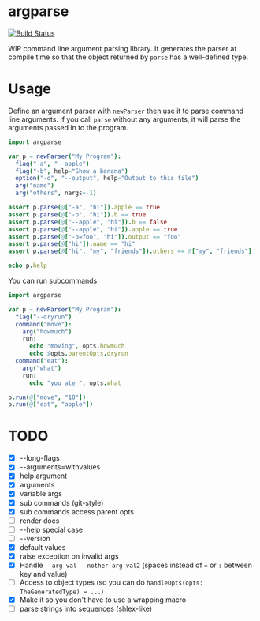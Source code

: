 # argparse

[![Build Status](https://travis-ci.org/iffy/nim-argparse.svg?branch=master)](https://travis-ci.org/iffy/nim-argparse)

WIP command line argument parsing library.  It generates the parser at compile time so that the object returned by `parse` has a well-defined type.

# Usage

Define an argument parser with `newParser` then use it to parse command line arguments.  If you call `parse` without any arguments, it will parse the arguments passed in to the program.

```nim
import argparse

var p = newParser("My Program"):
  flag("-a", "--apple")
  flag("-b", help="Show a banana")
  option("-o", "--output", help="Output to this file")
  arg("name")
  arg("others", nargs=-1)

assert p.parse(@["-a", "hi"]).apple == true
assert p.parse(@["-b", "hi"]).b == true
assert p.parse(@["--apple", "hi"]).b == false
assert p.parse(@["--apple", "hi"]).apple == true
assert p.parse(@["-o=foo", "hi"]).output == "foo"
assert p.parse(@["hi"]).name == "hi"
assert p.parse(@["hi", "my", "friends"]).others == @["my", "friends"]

echo p.help
```

You can run subcommands

```nim
import argparse

var p = newParser("My Program"):
  flag("--dryrun")
  command("move"):
    arg("howmuch")
    run:
      echo "moving", opts.howmuch
      echo $opts.parentOpts.dryrun
  command("eat"):
    arg("what")
    run:
      echo "you ate ", opts.what

p.run(@["move", "10"])
p.run(@["eat", "apple"])
```


# TODO

- [X] --long-flags
- [X] --arguments=withvalues
- [X] help argument
- [X] arguments
- [X] variable args
- [X] sub commands (git-style)
- [X] sub commands access parent opts
- [ ] render docs
- [ ] --help special case
- [ ] --version
- [X] default values
- [X] raise exception on invalid args
- [X] Handle `--arg val --nother-arg val2` (spaces instead of `=` or `:` between key and value)
- [ ] Access to object types (so you can do `handleOpts(opts: TheGeneratedType) = ...`)
- [X] Make it so you don't have to use a wrapping macro
- [ ] parse strings into sequences (shlex-like)
